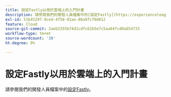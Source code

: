 ```yaml
---
title: 設定Fastly以用於雲端上的入門計畫
description: 請參閱我們的開發人員檔案中的[設定Fastly](https://experienceleague.adobe.com/en/docs/commerce-cloud-service/user-guide/cdn/setup-fastly/fastly-configuration)。
exl-id: 51b45297-9ced-4f58-91ae-86a9fcf0d012
feature: Cloud
source-git-commit: 2aeb2355b74d1cdfc62b5e7c5aa04fcd0a654733
workflow-type: tm+mt
source-wordcount: '38'
ht-degree: 0%

---
```


# 設定Fastly以用於雲端上的入門計畫

請參閱我們的開發人員檔案中的[設定Fastly](https://experienceleague.adobe.com/en/docs/commerce-cloud-service/user-guide/cdn/setup-fastly/fastly-configuration)。
